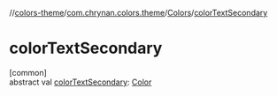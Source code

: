 //[colors-theme](../../../index.md)/[com.chrynan.colors.theme](../index.md)/[Colors](index.md)/[colorTextSecondary](color-text-secondary.md)

# colorTextSecondary

[common]\
abstract val [colorTextSecondary](color-text-secondary.md): [Color](../../../../colors-core/colors-core/com.chrynan.colors/-color/index.md)
